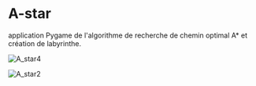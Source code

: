 # A-star
application Pygame de l'algorithme de recherche de chemin optimal A* et création de labyrinthe.

![A_star4](https://user-images.githubusercontent.com/95425179/166672036-b9fe8992-de65-4973-8b07-900f8e8e8d0f.gif)

![A_star2](https://user-images.githubusercontent.com/95425179/166672119-38d6ffdd-f380-400c-982d-4c723002b252.gif)
